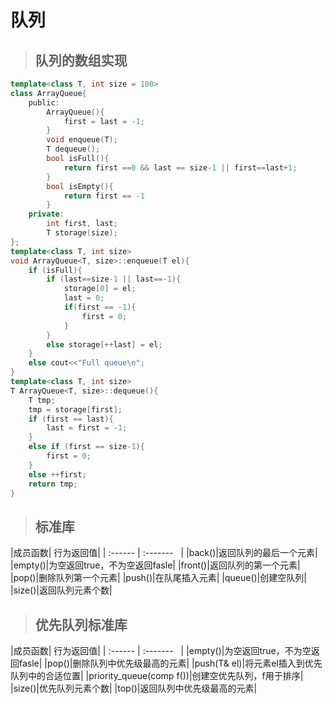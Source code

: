 # 队列
> ## 队列的数组实现
```c++
template<class T, int size = 100>
class ArrayQueue{
    public:
        ArrayQueue(){
            first = last = -1;
        }
        void enqueue(T);
        T dequeue();
        bool isFull(){
            return first ==0 && last == size-1 || first==last+1;
        }
        bool isEmpty(){
            return first == -1
        }
    private:
        int first, last;
        T storage(size);
};
template<class T, int size>
void ArrayQueue<T, size>::enqueue(T el){
    if (isFull){
        if (last==size-1 || last==-1){
            storage[0] = el;
            last = 0;
            if(first == -1){
                first = 0;
            }
        }
        else storage[++last] = el;
    }
    else cout<<"Full queue\n";
}
template<class T, int size>
T ArrayQueue<T, size>::dequeue(){
    T tmp;
    tmp = storage[first];
    if (first == last){
        last = first = -1;
    }
    else if (first == size-1){
        first = 0;
    }
    else ++first;
    return tmp;
}

```
> ## 标准库
|成员函数| 行为返回值|
|  :------ |  :-------    | 
|back()|返回队列的最后一个元素|
|empty()|为空返回true，不为空返回fasle|
|front()|返回队列的第一个元素|
|pop()|删除队列第一个元素|
|push()|在队尾插入元素|
|queue()|创建空队列|
|size()|返回队列元素个数|

> ## 优先队列标准库
|成员函数| 行为返回值|
|  :------ |  :-------    | 
|empty()|为空返回true，不为空返回fasle|
|pop()|删除队列中优先级最高的元素|
|push(T& el)|将元素el插入到优先队列中的合适位置|
|priority_queue(comp f())|创建空优先队列，f用于排序|
|size()|优先队列元素个数|
|top()|返回队列中优先级最高的元素|
